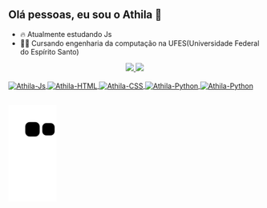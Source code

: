 ## Olá pessoas, eu sou o Athila 👋

- 🔥 Atualmente estudando Js
- 👨‍🎓 Cursando engenharia da computação na UFES(Universidade Federal do Espírito Santo)

<div align="center">
  <a href="https://github.com/AthilaArchanji">
  <img height="160em" src="https://github-readme-stats.vercel.app/api?username=AthilaArchanji&show_icons=true&theme=radical&include_all_commits=true&count_private=true"/>
  <img height="160em" src="https://github-readme-stats.vercel.app/api/top-langs/?username=AthilaArchanji&layout=compact&langs_count=7&theme=radical"/>
</div>

<div style="display: inline_block"><br>
  <img align="center" alt="Athila-Js" height="30" width="40" src="https://cdn.jsdelivr.net/gh/devicons/devicon/icons/javascript/javascript-plain.svg" />
  <img align="center" alt="Athila-HTML" height="30" width="40" src="https://cdn.jsdelivr.net/gh/devicons/devicon/icons/html5/html5-plain.svg" />
  <img align="center" alt="Athila-CSS" height="30" width="40" src="https://cdn.jsdelivr.net/gh/devicons/devicon/icons/css3/css3-plain.svg" />
  <img align="center" alt="Athila-Python" height="30" width="40" src="https://cdn.jsdelivr.net/gh/devicons/devicon/icons/c/c-plain.svg" />
  <img align="center" alt="Athila-Python" height="30" width="40" src="https://cdn.jsdelivr.net/gh/devicons/devicon/icons/python/python-plain.svg" 
</div>
  
  ##
  
<div> 

  ![Snake animation](https://github.com/AthilaArchanji/AthilaArchanji/blob/output/github-contribution-grid-snake.svg)
 
</div>
